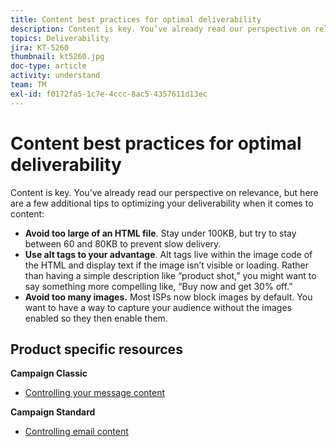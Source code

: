 ```yaml
---
title: Content best practices for optimal deliverability
description: Content is key. You’ve already read our perspective on relevance, but here are a few additional tips to optimizing your deliverability when it comes to content.
topics: Deliverability
jira: KT-5260
thumbnail: kt5260.jpg
doc-type: article
activity: understand
team: TM
exl-id: f0172fa5-1c7e-4ccc-8ac5-4357611d13ec
---
```

# Content best practices for optimal deliverability

Content is key. You’ve already read our perspective on relevance, but here are a few additional tips to optimizing your deliverability when it comes to content:

* **Avoid too large of an HTML file**. Stay under 100KB, but try to stay between 60 and 80KB to prevent slow delivery.
* **Use alt tags to your advantage**. Alt tags live within the image code of the HTML and display text if the image isn’t visible or loading. Rather than having a simple description like “product shot,” you might want to say something more compelling like, “Buy now and get 30% off.”
* **Avoid too many images.** Most ISPs now block images by default. You want to have a way to capture your audience without the images enabled so they then enable them.

## Product specific resources

**Campaign Classic**

* [Controlling your message content](https://experienceleague.adobe.com/docs/campaign-classic/using/sending-messages/deliverability-management/control-message-content.html)

**Campaign Standard**

* [Controlling email content](https://experienceleague.adobe.com/docs/campaign-standard/using/testing-and-sending/managing-deliverability/control-email-content.html#testing-and-sending)
